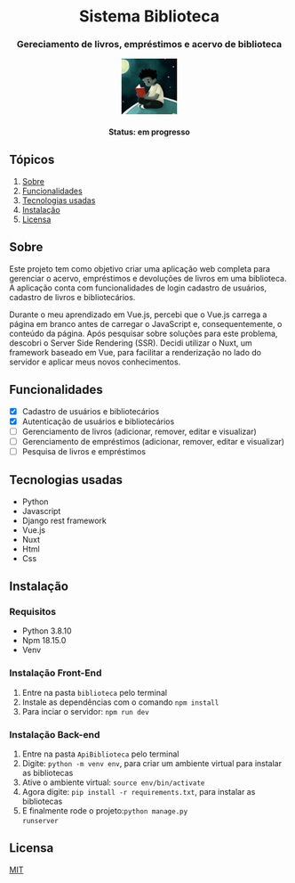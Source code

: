 <h1 align="center">Sistema Biblioteca</h1>

<h3 align="center">Gereciamento de livros, empréstimos e acervo de biblioteca</h3>

<div align="center">

<img src="https://github.com/SobrancelhaDoDragao/Sistema-Biblioteca/blob/master/biblioteca/assets/img/meninoLendo.png" alt="Menino lendo um livro na lua" width="100">

</div>

<h4 align="center">Status: em progresso</h4>

## Tópicos

1. [Sobre](#sobre)
2. [Funcionalidades](#funcionalidades)
3. [Tecnologias usadas](#tecnologias-usadas) 
4. [Instalação](#instalação)
5. [Licensa](#licensa)

## Sobre

Este projeto tem como objetivo criar uma aplicação web completa para gerenciar o acervo, empréstimos e devoluções de livros em uma biblioteca. A aplicação conta com funcionalidades de login cadastro de usuários, cadastro de livros e bibliotecários.

Durante o meu aprendizado em Vue.js, percebi que o Vue.js carrega a página em branco antes de carregar o JavaScript e, consequentemente, o conteúdo da página. Após pesquisar sobre soluções para este problema, descobri o Server Side Rendering (SSR). Decidi utilizar o Nuxt, um framework baseado em Vue, para facilitar a renderização no lado do servidor e aplicar meus novos conhecimentos.

## Funcionalidades

- [x] Cadastro de usuários e bibliotecários
- [x] Autenticação de usuários e bibliotecários
- [ ] Gerenciamento de livros (adicionar, remover, editar e visualizar)
- [ ] Gerenciamento de empréstimos (adicionar, remover, editar e visualizar)
- [ ] Pesquisa de livros e empréstimos

## Tecnologias usadas

- Python
- Javascript
- Django rest framework
- Vue.js
- Nuxt
- Html 
- Css

## Instalação

### Requisitos

  - Python 3.8.10
  - Npm 18.15.0
  - Venv
  
### Instalação Front-End

1. Entre na pasta <code>biblioteca</code> pelo terminal
2. Instale as dependências com o comando <code>npm install</code> 
3. Para inciar o servidor: <code>npm run dev</code>

### Instalação Back-end

1. Entre na pasta <code>ApiBiblioteca</code> pelo terminal
2. Digite: <code>python -m venv env</code>, para criar um ambiente virtual para instalar as bibliotecas
3. Ative o ambiente virtual: <code>source env/bin/activate</code>
4. Agora digite: <code>pip install -r requirements.txt</code>, para instalar as bibliotecas
5. E finalmente rode o projeto:<code>python manage.py runserver</code>

## Licensa

[MIT](https://github.com/SobrancelhaDoDragao/Sistema-Biblioteca/blob/master/LICENSE.md)
